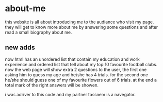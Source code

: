 # about-me
this website is all about introducing me to the audiance who visit my page. they will get to know more about me by answering some questions and after read a small biography about me.

## new adds
now html has an unordered list that contain my education and work experience and ordered list that tell about my top 10 favourite football clubs. 
now the web page will show extra 2 questions to the user, the first one asking him to guess my age and he/she has 4 trials.
for the second one he/she should guess one of my favourite flowers out of 6 trials.
at the end a total mark of the right answers will be showen. 


i was adriver to this code and my partner tassnem is a navegator.